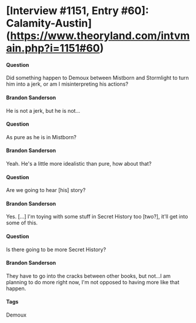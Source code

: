 # [Interview #1151, Entry #60]: Calamity-Austin](https://www.theoryland.com/intvmain.php?i=1151#60)

#### Question

Did something happen to Demoux between Mistborn and Stormlight to turn him into a jerk, or am I misinterpreting his actions?

#### Brandon Sanderson

He is not a jerk, but he is not...

#### Question

As pure as he is in Mistborn?

#### Brandon Sanderson

Yeah. He's a little more idealistic than pure, how about that?

#### Question

Are we going to hear [his] story?

#### Brandon Sanderson

Yes. [...] I'm toying with some stuff in Secret History too [two?], it'll get into some of this.

#### Question

Is there going to be more Secret History?

#### Brandon Sanderson

They have to go into the cracks between other books, but not...I am planning to do more right now, I'm not opposed to having more like that happen.

#### Tags

Demoux

